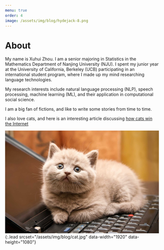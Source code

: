 ```yaml
---
menu: true
order: 4
image: /assets/img/blog/hydejack-8.png
---
```


# About

My name is Xuhui Zhou. I am a senior majoring in Statistics in the Mathematics Department of Nanjing University (NJU). I spent my junior year at the University of California, Berkeley (UCB) participating in an international student program, where I made up my mind researching language technologies. 

My research interests include natural language processing (NLP), speech processing, machine learning (ML), and their application in computational social science.

I am a big fan of fictions, and like to write some stories from time to time.  

I also love cats, and here is an interesting article discussing [how cats win the Internet](https://www.nytimes.com/2016/10/16/opinion/sunday/how-cats-evolved-to-win-the-internet.html)

![Screenshot](assets/img/blog/cat.jpg){:.lead srcset="/assets/img/blog/cat.jpg" data-width="1920" data-height="1080"}


